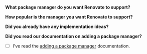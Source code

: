 <!-- Please copy/paste this template and fill it in on request from the Renovate maintainers. -->

**What package manager do you want Renovate to support?**

<!-- Tell us what requirements you need solving, and be sure to mention too if this is part of any "bigger" problem you're trying to solve. -->

**How popular is the manager you want Renovate to support?**

<!-- It's useful for the Renovate maintainers to know how popular a manager is, as that helps us prioritize properly. -->

**Did you already have any implementation ideas?**

<!-- In case you've already dug into existing options or source code and have ideas, mention them here. Try to keep implementation ideas separate from *requirements* above -->

<!-- Please also mention here in case this is a feature you'd be interested in writing yourself, so you can be assigned it. -->

**Did you read our documentation on adding a package manager?**

- [ ] I've read the [adding a package manager](../../docs/development/adding-a-package-manager.md) documentation.
